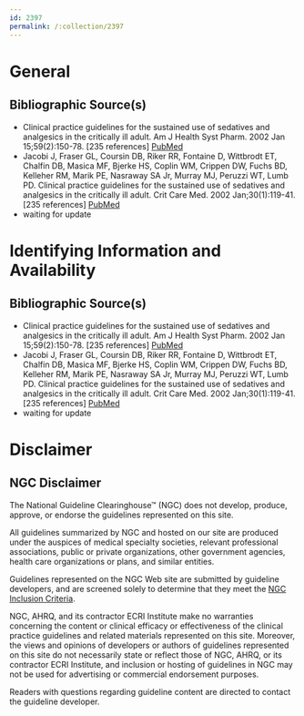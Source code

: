```yaml
---
id: 2397
permalink: /:collection/2397
---
```


# General

## Bibliographic Source(s)

- Clinical practice guidelines for the sustained use of sedatives and analgesics in the critically ill adult. Am J Health Syst Pharm. 2002 Jan 15;59(2):150-78. [235 references] [ PubMed ](http://www.ncbi.nlm.nih.gov/entrez/query.fcgi?cmd=Retrieve&db=pubmed&dopt=Abstract&list_uids=11826570)
- Jacobi J, Fraser GL, Coursin DB, Riker RR, Fontaine D, Wittbrodt ET, Chalfin DB, Masica MF, Bjerke HS, Coplin WM, Crippen DW, Fuchs BD, Kelleher RM, Marik PE, Nasraway SA Jr, Murray MJ, Peruzzi WT, Lumb PD. Clinical practice guidelines for the sustained use of sedatives and analgesics in the critically ill adult. Crit Care Med. 2002 Jan;30(1):119-41. [235 references] [ PubMed ](http://www.ncbi.nlm.nih.gov/entrez/query.fcgi?cmd=Retrieve&db=pubmed&dopt=Abstract&list_uids=11902253)
- waiting for update

# Identifying Information and Availability

## Bibliographic Source(s)

- Clinical practice guidelines for the sustained use of sedatives and analgesics in the critically ill adult. Am J Health Syst Pharm. 2002 Jan 15;59(2):150-78. [235 references] [ PubMed ](http://www.ncbi.nlm.nih.gov/entrez/query.fcgi?cmd=Retrieve&db=pubmed&dopt=Abstract&list_uids=11826570)
- Jacobi J, Fraser GL, Coursin DB, Riker RR, Fontaine D, Wittbrodt ET, Chalfin DB, Masica MF, Bjerke HS, Coplin WM, Crippen DW, Fuchs BD, Kelleher RM, Marik PE, Nasraway SA Jr, Murray MJ, Peruzzi WT, Lumb PD. Clinical practice guidelines for the sustained use of sedatives and analgesics in the critically ill adult. Crit Care Med. 2002 Jan;30(1):119-41. [235 references] [ PubMed ](http://www.ncbi.nlm.nih.gov/entrez/query.fcgi?cmd=Retrieve&db=pubmed&dopt=Abstract&list_uids=11902253)
- waiting for update

# Disclaimer

## NGC Disclaimer

The National Guideline Clearinghouse™ (NGC) does not develop, produce, approve, or endorse the guidelines represented on this site.

All guidelines summarized by NGC and hosted on our site are produced under the auspices of medical specialty societies, relevant professional associations, public or private organizations, other government agencies, health care organizations or plans, and similar entities.

Guidelines represented on the NGC Web site are submitted by guideline developers, and are screened solely to determine that they meet the [NGC Inclusion Criteria](/help-and-about/summaries/inclusion-criteria).

NGC, AHRQ, and its contractor ECRI Institute make no warranties concerning the content or clinical efficacy or effectiveness of the clinical practice guidelines and related materials represented on this site. Moreover, the views and opinions of developers or authors of guidelines represented on this site do not necessarily state or reflect those of NGC, AHRQ, or its contractor ECRI Institute, and inclusion or hosting of guidelines in NGC may not be used for advertising or commercial endorsement purposes.

Readers with questions regarding guideline content are directed to contact the guideline developer.

